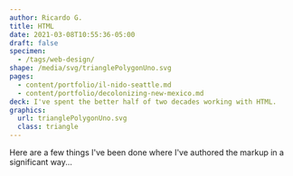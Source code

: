 ```yaml
---
author: Ricardo G.
title: HTML
date: 2021-03-08T10:55:36-05:00
draft: false
specimen:
  - /tags/web-design/
shape: /media/svg/trianglePolygonUno.svg
pages: 
  - content/portfolio/il-nido-seattle.md
  - content/portfolio/decolonizing-new-mexico.md
deck: I've spent the better half of two decades working with HTML.
graphics: 
  url: trianglePolygonUno.svg
  class: triangle
---
```


Here are a few things I've been done where I've authored the markup in a significant way...

